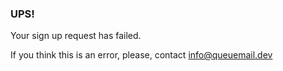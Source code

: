### UPS!

Your sign up request has failed.

If you think this is an error, please, contact info@queuemail.dev
